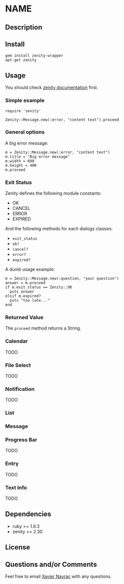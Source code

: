 NAME
================


Description
-----------


Install
-------------------------

    gem install zenity-wrapper
    apt-get zenity


Usage
--------------------------

You should check [zenity documentation][1] first.

### Simple example
    require 'zenity'

    Zenity::Message.new(:error, "content text").proceed

### General options
A big error message:

    m = Zenity::Message.new(:error, "content text")
    m.title = "Big error message"
    m.width = 600
    m.height = 400
    m.proceed

### Exit Status

Zenity defines the following module constants:

+ OK
+ CANCEL
+ ERROR
+ EXPIRED

And the following methods for each dialogs classes:

+ `exit_status`
+ `ok?`
+ `cancel?`
+ `error?`
+ `expired?`

A dumb usage example:

    m = Zenity::Message.new(:question, "your question")
    answer = m.proceed
    if m.exit_status == Zenity::OK
      puts answer
    elsif m.expired?
      puts "too late..."
    end

### Returned Value
The `proceed` method returns a String.

### Calendar
TODO

### File Select
TODO

### Notification
TODO

### List

### Message

### Progress Bar
TODO

### Entry
TODO

### Text Info
TODO


Dependencies
--------------------------

+ ruby >= 1.9.3
+ zenity >= 2.30

License
--------------------------



Questions and/or Comments
--------------------------

Feel free to email [Xavier Nayrac](mailto:xavier.nayrac@gmail.com)
with any questions.


[1]: http://help.gnome.org/users/zenity/2.32/
